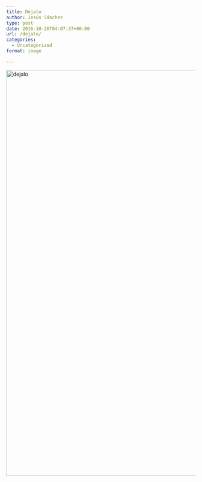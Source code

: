 ```yaml
---
title: Déjalo
author: Jesús Sánchez
type: post
date: 2016-10-26T04:07:37+00:00
url: /dejalo/
categories:
  - Uncategorized
format: image

---
```

<img src="https://blog.jesvs.com/wp-content/uploads/2016/10/dejalo.jpg" alt="dejalo" width="1080" height="1080" class="alignleft size-full wp-image-306" srcset="https://blog.jesvs.com/wp-content/uploads/2016/10/dejalo.jpg 1080w, https://blog.jesvs.com/wp-content/uploads/2016/10/dejalo-150x150.jpg 150w, https://blog.jesvs.com/wp-content/uploads/2016/10/dejalo-300x300.jpg 300w, https://blog.jesvs.com/wp-content/uploads/2016/10/dejalo-768x768.jpg 768w, https://blog.jesvs.com/wp-content/uploads/2016/10/dejalo-1024x1024.jpg 1024w" sizes="(max-width: 1080px) 100vw, 1080px" />